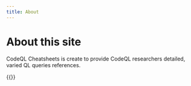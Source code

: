 ```yaml
---
title: About
---
```

# About this site
CodeQL Cheatsheets is create to provide CodeQL researchers detailed, varied QL queries references.

{{<maintainers>}}
